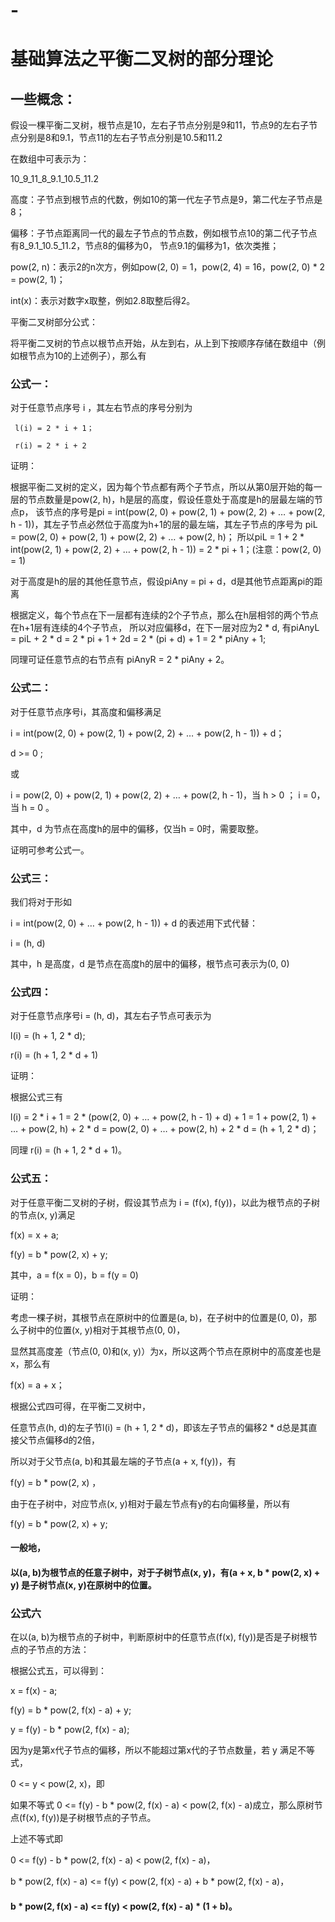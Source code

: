 # -
# 基础算法之平衡二叉树的部分理论


## 一些概念：

假设一棵平衡二叉树，根节点是10，左右子节点分别是9和11，节点9的左右子节点分别是8和9.1，节点11的左右子节点分别是10.5和11.2

在数组中可表示为：

10_9_11_8_9.1_10.5_11.2 

高度：子节点到根节点的代数，例如10的第一代左子节点是9，第二代左子节点是8；

偏移：子节点距离同一代的最左子节点的节点数，例如根节点10的第二代子节点有8_9.1_10.5_11.2，节点8的偏移为0，
节点9.1的偏移为1，依次类推；

pow(2, n)：表示2的n次方，例如pow(2, 0) = 1，pow(2, 4) = 16，pow(2, 0) * 2 = pow(2, 1)；

int(x)：表示对数字x取整，例如2.8取整后得2。


平衡二叉树部分公式：

将平衡二叉树的节点以根节点开始，从左到右，从上到下按顺序存储在数组中（例如根节点为10的上述例子），那么有


### 公式一：

对于任意节点序号 i ，其左右节点的序号分别为

     l(i) = 2 * i + 1；

     r(i) = 2 * i + 2


证明：

根据平衡二叉树的定义，因为每个节点都有两个子节点，所以从第0层开始的每一层的节点数量是pow(2, h)，h是层的高度，假设任意处于高度是h的层最左端的节点p，
该节点的序号是pi = int(pow(2, 0) + pow(2, 1) + pow(2, 2) + … + pow(2, h - 1))，其左子节点必然位于高度为h+1的层的最左端，其左子节点的序号为
piL =  pow(2, 0) + pow(2, 1) + pow(2, 2) + … + pow(2, h)；
所以piL =  1 + 2 * int(pow(2, 1) + pow(2, 2) + … + pow(2, h - 1)) = 2 * pi + 1；(注意：pow(2, 0) = 1)

对于高度是h的层的其他任意节点，假设piAny = pi + d，d是其他节点距离pi的距离

根据定义，每个节点在下一层都有连续的2个子节点，那么在h层相邻的两个节点在h+1层有连续的4个子节点，
所以对应偏移d，在下一层对应为2 * d,
有piAnyL = piL + 2 * d = 2 * pi + 1 + 2d = 2 * (pi + d) + 1 = 2 * piAny + 1;

同理可证任意节点的右节点有 piAnyR = 2 * piAny + 2。


### 公式二：

对于任意节点序号i，其高度和偏移满足

i = int(pow(2, 0) + pow(2, 1) + pow(2, 2) + … + pow(2, h - 1)) + d；

d >= 0 ;

或

i = pow(2, 0) + pow(2, 1) + pow(2, 2) + … + pow(2, h - 1)，当 h > 0 ；
i = 0，当 h = 0 。

其中，d 为节点在高度h的层中的偏移，仅当h = 0时，需要取整。


证明可参考公式一。



### 公式三：

我们将对于形如

i = int(pow(2, 0) + … + pow(2, h - 1)) + d 的表述用下式代替：

i = (h, d)

其中，h 是高度，d 是节点在高度h的层中的偏移，根节点可表示为(0, 0)



### 公式四：

对于任意节点序号i = (h, d)，其左右子节点可表示为

l(i) = (h + 1, 2 * d);

r(i) = (h + 1, 2 * d + 1)


证明：

根据公式三有

l(i) = 2 * i + 1 = 2 * (pow(2, 0) + … + pow(2, h - 1) + d) + 1 = 1 + pow(2, 1) + … + pow(2, h) + 2 * d 
= pow(2, 0) + … + pow(2, h) + 2 * d
= (h + 1, 2 * d)；

同理 r(i) = (h + 1, 2 * d + 1)。



### 公式五：

对于任意平衡二叉树的子树，假设其节点为 i = (f(x), f(y))，以此为根节点的子树的节点(x, y)满足

f(x) = x + a;

f(y) = b * pow(2, x) + y;

其中，a = f(x = 0)，b = f(y = 0)


证明：

考虑一棵子树，其根节点在原树中的位置是(a, b)，在子树中的位置是(0, 0)，那么子树中的位置(x, y)相对于其根节点(0, 0)，

显然其高度差（节点(0, 0)和(x, y)）为x，所以这两个节点在原树中的高度差也是x，那么有

f(x) = a + x；

根据公式四可得，在平衡二叉树中，

任意节点(h, d)的左子节l(i) = (h + 1, 2 * d)，即该左子节点的偏移2 * d总是其直接父节点偏移d的2倍，

所以对于父节点(a, b)和其最左端的子节点(a + x, f(y))，有

f(y) = b * pow(2, x) ，

由于在子树中，对应节点(x, y)相对于最左节点有y的右向偏移量，所以有

f(y) = b * pow(2, x) + y;


#### 一般地，

#### 以(a, b)为根节点的任意子树中，对于子树节点(x, y)，有(a + x, b * pow(2, x) + y) 是子树节点(x, y)在原树中的位置。


### 公式六 

在以(a, b)为根节点的子树中，判断原树中的任意节点(f(x), f(y))是否是子树根节点的子节点的方法：

根据公式五，可以得到：

x = f(x) - a;

f(y) = b * pow(2, f(x) - a) + y;

y = f(y) - b * pow(2, f(x) - a);

因为y是第x代子节点的偏移，所以不能超过第x代的子节点数量，若 y 满足不等式，

0 <= y < pow(2, x)，即

如果不等式 0 <=  f(y) - b * pow(2, f(x) - a) < pow(2, f(x) - a)成立，那么原树节点(f(x), f(y))是子树根节点的子节点。

上述不等式即

0 <=  f(y) - b * pow(2, f(x) - a) < pow(2, f(x) - a)，

b * pow(2, f(x) - a) <= f(y) < pow(2, f(x) - a) + b * pow(2, f(x) - a)，

#### b * pow(2, f(x) - a) <= f(y) < pow(2, f(x) - a) * (1 + b)。
